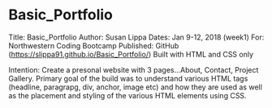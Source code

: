 # Basic_Portfolio

Title: Basic_Portfolio
Author: Susan Lippa
Dates:  Jan 9-12, 2018 (week1)
For:  Northwestern Coding Bootcamp
Published: GitHub (https://slippa91.github.io/Basic_Portfolio/)
Built with HTML and CSS only

Intention: Create a presonal website with 3 pages...About, Contact, Project Gallery. Primary goal of the build was to understand various HTML tags (headline, paragrapg, div, anchor, image etc) and how they are used as well as the placement and styling of the various HTML elements using CSS.





